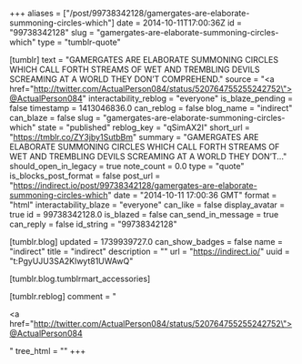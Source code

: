+++
aliases = ["/post/99738342128/gamergates-are-elaborate-summoning-circles-which"]
date = 2014-10-11T17:00:36Z
id = "99738342128"
slug = "gamergates-are-elaborate-summoning-circles-which"
type = "tumblr-quote"

[tumblr]
text = "GAMERGATES ARE ELABORATE SUMMONING CIRCLES WHICH CALL FORTH STREAMS OF WET AND TREMBLING DEVILS SCREAMING AT A WORLD THEY DON&rsquo;T COMPREHEND."
source = "<a href=\"http://twitter.com/ActualPerson084/status/520764755255242752\">@ActualPerson084</a>"
interactability_reblog = "everyone"
is_blaze_pending = false
timestamp = 1413046836.0
can_reblog = false
blog_name = "indirect"
can_blaze = false
slug = "gamergates-are-elaborate-summoning-circles-which"
state = "published"
reblog_key = "qSimAX2I"
short_url = "https://tmblr.co/ZY3jby1SutbBm"
summary = "GAMERGATES ARE ELABORATE SUMMONING CIRCLES WHICH CALL FORTH STREAMS OF WET AND TREMBLING DEVILS SCREAMING AT A WORLD THEY DON’T..."
should_open_in_legacy = true
note_count = 0.0
type = "quote"
is_blocks_post_format = false
post_url = "https://indirect.io/post/99738342128/gamergates-are-elaborate-summoning-circles-which"
date = "2014-10-11 17:00:36 GMT"
format = "html"
interactability_blaze = "everyone"
can_like = false
display_avatar = true
id = 99738342128.0
is_blazed = false
can_send_in_message = true
can_reply = false
id_string = "99738342128"

[tumblr.blog]
updated = 1739939727.0
can_show_badges = false
name = "indirect"
title = "indirect"
description = ""
url = "https://indirect.io/"
uuid = "t:PgyUJU3SA2Klwyt81UWAwQ"

[tumblr.blog.tumblrmart_accessories]

[tumblr.reblog]
comment = "<p><a href=\"http://twitter.com/ActualPerson084/status/520764755255242752\">@ActualPerson084</a></p>"
tree_html = ""
+++
